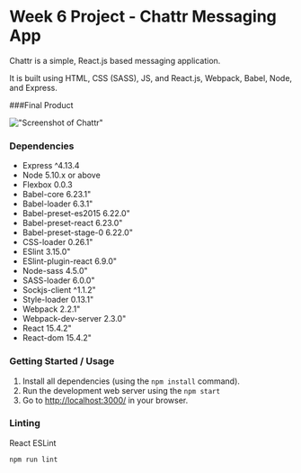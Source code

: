 # Week 6 Project - Chattr Messaging App

Chattr is a simple, React.js based messaging application.

It is built using HTML, CSS (SASS), JS, and React.js, Webpack, Babel, Node, and Express.

###Final Product

!["Screenshot of Chattr"]()

### Dependencies

* Express ^4.13.4
* Node 5.10.x or above
* Flexbox 0.0.3
* Babel-core 6.23.1"
* Babel-loader 6.3.1"
* Babel-preset-es2015 6.22.0"
* Babel-preset-react 6.23.0"
* Babel-preset-stage-0 6.22.0"
* CSS-loader 0.26.1"
* ESlint 3.15.0"
* ESlint-plugin-react 6.9.0"
* Node-sass 4.5.0"
* SASS-loader 6.0.0"
* Sockjs-client ^1.1.2"
* Style-loader 0.13.1"
* Webpack 2.2.1"
* Webpack-dev-server 2.3.0"
* React 15.4.2"
* React-dom 15.4.2"

### Getting Started / Usage

1. Install all dependencies (using the `npm install` command).
2. Run the development web server using the `npm start`
3. Go to <http://localhost:3000/> in your browser.

### Linting

React ESLint

```
npm run lint
```
